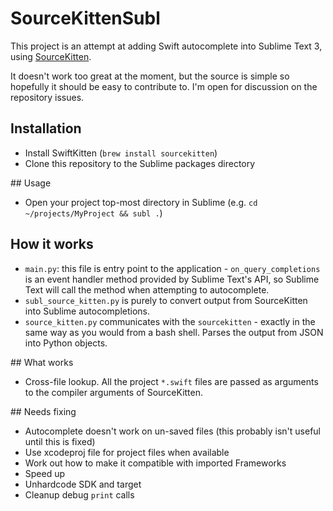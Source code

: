 # SourceKittenSubl

This project is an attempt at adding Swift autocomplete into Sublime Text 3, using [SourceKitten](https://github.com/jpsim/SourceKitten).

It doesn't work too great at the moment, but the source is simple so hopefully it should be easy to contribute to. I'm open for discussion on the repository issues.

## Installation

- Install SwiftKitten (`brew install sourcekitten`)
- Clone this repository to the Sublime packages directory

## Usage

- Open your project top-most directory in Sublime (e.g. `cd ~/projects/MyProject && subl .`)

## How it works

- `main.py`: this file is entry point to the application - `on_query_completions` is an event handler method provided by Sublime Text's API, so Sublime Text will call the method when attempting to autocomplete.
- `subl_source_kitten.py` is purely to convert output from SourceKitten into Sublime autocompletions.
- `source_kitten.py` communicates with the `sourcekitten` - exactly in the same way as you would from a bash shell. Parses the output from JSON into Python objects.

## What works

- Cross-file lookup. All the project `*.swift` files are passed as arguments to the compiler arguments of SourceKitten.

## Needs fixing

- Autocomplete doesn't work on un-saved files (this probably isn't useful until this is fixed)
- Use xcodeproj file for project files when available
- Work out how to make it compatible with imported Frameworks
- Speed up
- Unhardcode SDK and target
- Cleanup debug `print` calls
